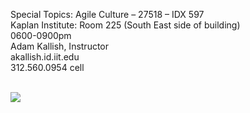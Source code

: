 Special Topics: Agile Culture – 27518 – IDX 597<br>
Kaplan Institute: Room 225 (South East side of building)<br>
0600-0900pm<br>
Adam Kallish, Instructor<br>
akallish.id.iit.edu<br>
312.560.0954 cell<br>
<br>

<a href="https://zenhub.com"><img src="https://raw.githubusercontent.com/ZenHubIO/support/master/zenhub-badge.png"></a>
